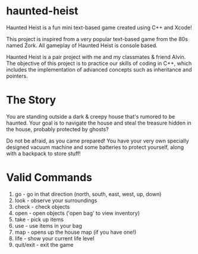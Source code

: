 # haunted-heist
Haunted Heist is a fun mini text-based game created using C++ and Xcode!

This project is inspired from a very popular text-based game from the 80s named Zork. All gameplay of Haunted Heist is console based.

Haunted Heist is a pair project with me and my classmates & friend Alvin. The objective of this project is to practice our skills of coding in C++, which includes the implementation of advanced concepts such as inheritance and pointers.

# The Story
You are standing outside a dark & creepy house that's rumored to be haunted.
Your goal is to navigate the house and steal the treasure hidden in the house, probably protected by ghosts?

Do not be afraid, as you came prepared! You have your very own specially designed vacuum machine and some batteries to protect yourself, along with a backpack to store stuff!

# Valid Commands
1. go - go in that direction (north, south, east, west, up, down)
2. look - observe your surroundings
3. check - check objects
4. open - open objects ('open bag' to view inventory)
5. take - pick up items
6. use - use items in your bag
7. map - opens up the house map (if you have one!)
8. life - show your current life level
9. quit/exit - exit the game

